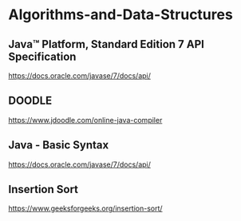 # Algorithms-and-Data-Structures

## Java™ Platform, Standard Edition 7 API Specification

https://docs.oracle.com/javase/7/docs/api/

## DOODLE

https://www.jdoodle.com/online-java-compiler

## Java - Basic Syntax

https://docs.oracle.com/javase/7/docs/api/

## Insertion Sort

https://www.geeksforgeeks.org/insertion-sort/